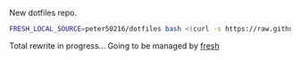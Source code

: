 New dotfiles repo.

``` sh
FRESH_LOCAL_SOURCE=peter50216/dotfiles bash <(curl -s https://raw.githubusercontent.com/peter50216/dotfiles/master/install.sh)
```

Total rewrite in progress...
Going to be managed by [fresh]

[fresh]: http://freshshell.com
